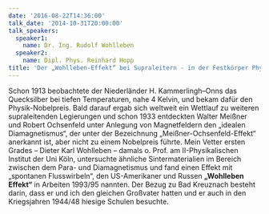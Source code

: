```yaml
---
date: '2016-08-22T14:36:00'
talk_date: '2014-10-31T20:00:00'
talk_speakers:
  speaker1:
    name: Dr. Ing. Rudolf Wohlleben
  speaker2:
    name: Dipl. Phys. Reinhard Hopp
title: 'Der „Wohlleben-Effekt“ bei Supraleitern - in der Festkörper Physik bei Hochtemperatur-Supraleitern'
---
```

Schon 1913 beobachtete der Niederländer H. Kammerlingh–Onns das Quecksilber bei tiefen Temperaturen, nahe 4 Kelvin, und bekam dafür den Physik-Nobelpreis. Bald darauf ergab sich weltweit ein Wettlauf zu weiteren supraleitenden Legierungen und schon 1933 entdeckten Walter Meißner und Robert Ochsenfeld unter Anlegung von Magnetfeldern den „idealen Diamagnetismus“, der unter der Bezeichnung „Meißner-Ochsenfeld-Effekt“ anerkannt ist, aber nicht zu einem Nobelpreis führte.
Mein Vetter ersten Grades – Dieter Karl Wohlleben – damals o. Prof. am II-Physikalischen Institut der Uni Köln, untersuchte ähnliche Sintermaterialien im Bereich zwischen dem Para- und Diamagnetismus und fand einen Effekt mit „spontanen Flusswirbeln“, den US-Amerikaner und Russen **„Wohlleben Effekt“** in Arbeiten 1993/95 nannten. Der Bezug zu Bad Kreuznach besteht darin, dass er und ich den gleichen Großvater hatten und er auch in den Kriegsjahren 1944/48 hiesige Schulen besuchte.